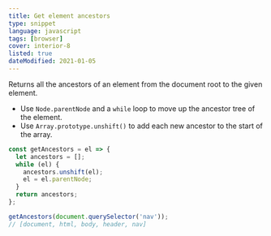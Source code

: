 ```yaml
---
title: Get element ancestors
type: snippet
language: javascript
tags: [browser]
cover: interior-8
listed: true
dateModified: 2021-01-05
---
```


Returns all the ancestors of an element from the document root to the given element.

- Use `Node.parentNode` and a `while` loop to move up the ancestor tree of the element.
- Use `Array.prototype.unshift()` to add each new ancestor to the start of the array.

```js
const getAncestors = el => {
  let ancestors = [];
  while (el) {
    ancestors.unshift(el);
    el = el.parentNode;
  }
  return ancestors;
};

getAncestors(document.querySelector('nav'));
// [document, html, body, header, nav]
```
